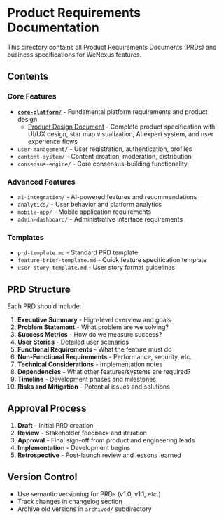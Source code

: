 # Product Requirements Documentation

This directory contains all Product Requirements Documents (PRDs) and business specifications for WeNexus features.

## Contents

### Core Features
- **[`core-platform/`](./core-platform/)** - Fundamental platform requirements and product design
  - [Product Design Document](./core-platform/product-design-document.md) - Complete product specification with UI/UX design, star map visualization, AI expert system, and user experience flows
- `user-management/` - User registration, authentication, profiles
- `content-system/` - Content creation, moderation, distribution
- `consensus-engine/` - Core consensus-building functionality

### Advanced Features
- `ai-integration/` - AI-powered features and recommendations
- `analytics/` - User behavior and platform analytics
- `mobile-app/` - Mobile application requirements
- `admin-dashboard/` - Administrative interface requirements

### Templates
- `prd-template.md` - Standard PRD template
- `feature-brief-template.md` - Quick feature specification template
- `user-story-template.md` - User story format guidelines

## PRD Structure

Each PRD should include:

1. **Executive Summary** - High-level overview and goals
2. **Problem Statement** - What problem are we solving?
3. **Success Metrics** - How do we measure success?
4. **User Stories** - Detailed user scenarios
5. **Functional Requirements** - What the feature must do
6. **Non-Functional Requirements** - Performance, security, etc.
7. **Technical Considerations** - Implementation notes
8. **Dependencies** - What other features/systems are required?
9. **Timeline** - Development phases and milestones
10. **Risks and Mitigation** - Potential issues and solutions

## Approval Process

1. **Draft** - Initial PRD creation
2. **Review** - Stakeholder feedback and iteration
3. **Approval** - Final sign-off from product and engineering leads
4. **Implementation** - Development begins
5. **Retrospective** - Post-launch review and lessons learned

## Version Control

- Use semantic versioning for PRDs (v1.0, v1.1, etc.)
- Track changes in changelog section
- Archive old versions in `archived/` subdirectory